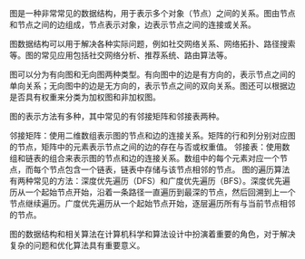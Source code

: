 图是一种非常常见的数据结构，用于表示多个对象（节点）之间的关系。图由节点和节点之间的边组成，节点表示对象，边表示节点之间的连接或关系。

图数据结构可以用于解决各种实际问题，例如社交网络关系、网络拓扑、路径搜索等。图的常见应用包括社交网络分析、推荐系统、路由算法等。

图可以分为有向图和无向图两种类型。有向图中的边是有方向的，表示节点之间的单向关系；无向图中的边是无方向的，表示节点之间的双向关系。图还可以根据边是否具有权重来分类为加权图和非加权图。

图的表示方法有多种，其中常见的有邻接矩阵和邻接表两种。

邻接矩阵：使用二维数组表示图的节点和边的连接关系。矩阵的行和列分别对应图的节点，矩阵中的元素表示节点之间的边的存在与否或权重值。
邻接表：使用数组和链表的组合来表示图的节点和边的连接关系。数组中的每个元素对应一个节点，而每个节点包含一个链表，链表中存储与该节点相邻的节点。
图的遍历算法有两种常见的方法：深度优先遍历（DFS）和广度优先遍历（BFS）。深度优先遍历从一个起始节点开始，沿着一条路径一直遍历到最深的节点，然后回溯到上一个节点继续遍历。广度优先遍历从一个起始节点开始，逐层遍历所有与当前节点相邻的节点。

图的数据结构和相关算法在计算机科学和算法设计中扮演着重要的角色，对于解决复杂的问题和优化算法具有重要意义。
